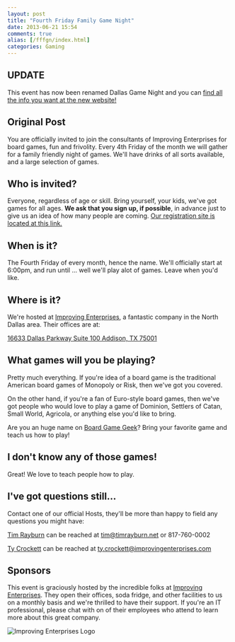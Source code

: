 ```yaml
---
layout: post
title: "Fourth Friday Family Game Night"
date: 2013-06-21 15:54
comments: true
alias: [/fffgn/index.html]
categories: Gaming
---
```

## UPDATE

This event has now been renamed Dallas Game Night and you can [find all the info you want at the new website!](http://DallasGameNight.TimRayburn.net)

## Original Post

You are officially invited to join the consultants of Improving Enterprises for board games, fun and frivolity.  Every 4th Friday of the month we will gather for a family friendly night of games.  We'll have drinks of all sorts available, and a large selection of games.

## Who is invited?
Everyone, regardless of age or skill.  Bring yourself, your kids, we've got games for all ages.  **We ask that you sign up, if possible**, in advance just to give us an idea of how many people are coming.  [Our registration site is located at this link.](http://fffgn.eventbrite.com)

## When is it?

The Fourth Friday of every month, hence the name.  We'll officially start at 6:00pm, and run until ... well we'll play alot of games.  Leave when you'd like.

## Where is it?

We're hosted at [Improving Enterprises](http://improvingenterprises.com), a fantastic company in the North Dallas area.  Their offices are at:

[16633 Dallas Parkway
Suite 100
Addison, TX 75001](https://maps.google.com/maps?q=16633+Dallas+Parkway+Suite+100+Addison,+TX+75001&hl=en&sll=31.168934,-100.076842&sspn=18.524051,54.118652&t=h&hnear=16633+Dallas+Pkwy+%23100,+Addison,+Dallas,+Texas+75001&z=17)

## What games will you be playing?

Pretty much everything.  If you're idea of a board game is the traditional American board games of Monopoly or Risk, then we've got you covered.

On the other hand, if you're a fan of Euro-style board games, then we've got people who would love to play a game of Dominion, Settlers of Catan, Small World, Agricola, or anything else you'd like to bring.

Are you an huge name on [Board Game Geek](http://www.boardgamegeek.com/)?  Bring your favorite game and teach us how to play!

## I don't know any of those games!

Great!  We love to teach people how to play.

## I've got questions still...

Contact one of our official Hosts, they'll be more than happy to field any questions you might have:

[Tim Rayburn](http://TimRayburn.net) can be reached at tim@timrayburn.net or 817-760-0002

[Ty Crockett](http://tycrockett.com) can be reached at ty.crockett@improvingenterprises.com

## Sponsors

This event is graciously hosted by the incredible folks at [Improving Enterprises](http://improvingenterprises.com).  They open their offices, soda fridge, and other facilities to us on a monthly basis and we're thrilled to have their support.  If you're an IT professional, please chat with on of their employees who attend to learn more about this great company.

![Improving Enterprises Logo](http://timrayburn.net/images/ie-logo-small.jpg)  
